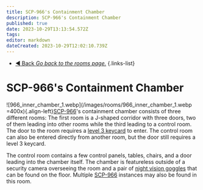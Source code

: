 ```yaml
---
title: SCP-966's Containment Chamber
description: SCP-966's Containment Chamber
published: true
date: 2023-10-29T13:13:54.572Z
tags: 
editor: markdown
dateCreated: 2023-10-29T12:02:10.739Z
---
```


- [:arrow_backward: Back *Go back to the rooms page.*](/en/game/rooms#zones)
{.links-list}
# SCP-966's Containment Chamber
![966_inner_chamber_1.webp](/images/rooms/966_inner_chamber_1.webp =400x){.align-left}[SCP-966](/en/game/scps/966)'s containment chamber consists of three different rooms: The first room is a J-shaped corridor with three doors, two of them leading into other rooms while the third leading to a control room. The door to the room requires a [level 3 keycard](/e/en/game/items/Keycards) to enter. The control room can also be entered directly from another room, but the door still requires a level 3 keycard.

The control room contains a few control panels, tables, chairs, and a door leading into the chamber itself. The chamber is featureless outside of a security camera overseeing the room and a pair of [night vision goggles](/en/game/items/nvg) that can be found on the floor. Multiple [SCP-966](/en/game/scps/966) instances may also be found in this room.